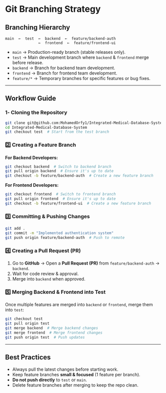 # Git Branching Strategy

## Branching Hierarchy
```plaintext
main  ←  test  ←  backend  ←  feature/backend-auth
               ←  frontend  ←  feature/frontend-ui
```
- `main` → Production-ready branch (stable releases only).
- `test` → Main development branch where `backend` & `frontend` merge before release.
- `backend` → Branch for backend team development.
- `frontend` → Branch for frontend team development.
- `feature/*` → Temporary branches for specific features or bug fixes.

---

## Workflow Guide
### 1️- Cloning the Repository
```sh
git clone git@github.com:MohamedOrfy1/Integrated-Medical-Database-System.git
cd Integrated-Medical-Database-System
git checkout test  # Start from the test branch
```

### 2️⃣ Creating a Feature Branch
**For Backend Developers:**
```sh
git checkout backend  # Switch to backend branch
git pull origin backend  # Ensure it's up to date
git checkout -b feature/backend-auth  # Create a new feature branch
```
**For Frontend Developers:**
```sh
git checkout frontend  # Switch to frontend branch
git pull origin frontend  # Ensure it's up to date
git checkout -b feature/frontend-ui  # Create a new feature branch
```

### 3️⃣ Committing & Pushing Changes
```sh
git add .
git commit -m "Implemented authentication system"
git push origin feature/backend-auth  # Push to remote
```

### 4️⃣ Creating a Pull Request (PR)
1. Go to **GitHub** → Open a **Pull Request (PR)** from `feature/backend-auth` → `backend`.
2. Wait for code review & approval.
3. Merge into `backend` when approved.

### 5️⃣ Merging Backend & Frontend into Test
Once multiple features are merged into `backend` or `frontend`, merge them into `test`:
```sh
git checkout test
git pull origin test
git merge backend  # Merge backend changes
git merge frontend  # Merge frontend changes
git push origin test  # Push updates
```

---

## Best Practices
- Always pull the latest changes before starting work.
- Keep feature branches **small & focused** (1 feature per branch).
-  **Do not push directly** to `test` or `main`.
- Delete feature branches after merging to keep the repo clean.

